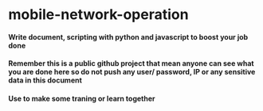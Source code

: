 # mobile-network-operation
#### Write document, scripting with python and javascript to boost your job done 
#### Remember this is a public github project that mean anyone can see what you are done here so do not push any user/ password, IP or any sensitive data in this document
#### Use to make some traning or learn together 

